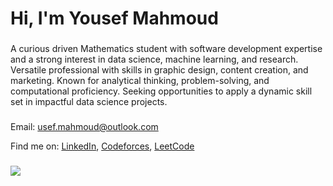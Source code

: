 <h1 align="left">Hi, I'm Yousef Mahmoud</h1>

###

<p align="left">A curious driven Mathematics student with software development expertise and a strong interest in data science, machine learning, and research. Versatile professional with skills in graphic design, content creation, and marketing. Known for analytical thinking, problem-solving, and computational proficiency. Seeking opportunities to apply a dynamic skill set in impactful data science projects.</p>

###

<!--<div align="left">
  <img src="https://skillicons.dev/icons?i=py" height="30" alt="python logo"  />
  <img width="12" />
  <img src="https://skillicons.dev/icons?i=matlab" height="30" alt="matlab logo"  />
  <img width="12" />
  <img src="https://skillicons.dev/icons?i=latex" height="30" alt="latex logo"  />
  <img width="12" />
  <img src="https://skillicons.dev/icons?i=html" height="30" alt="html5 logo"  />
  <img width="12" />
  <img src="https://skillicons.dev/icons?i=css" height="30" alt="css3 logo"  />
  <img width="12" />
  <img src="https://skillicons.dev/icons?i=js" height="30" alt="javascript logo"  />
  <img width="12" />
  <img src="https://skillicons.dev/icons?i=ts" height="30" alt="typescript logo"  />
  <img width="12" />
  <img src="https://skillicons.dev/icons?i=react" height="30" alt="react logo"  />
  <img width="12" />
  <img src="https://skillicons.dev/icons?i=sass" height="30" alt="sass logo"  />
  <img width="12" />
  <img src="https://skillicons.dev/icons?i=nodejs" height="30" alt="nodejs logo"  />
  <img width="12" />
  <img src="https://skillicons.dev/icons?i=mongodb" height="30" alt="mongodb logo"  />
  <img width="12" />
  <img src="https://skillicons.dev/icons?i=git" height="30" alt="git logo"  />
  <img width="12" />
  <img src="https://cdn.simpleicons.org/adobeillustrator/FF9A00" height="30" alt="adobeillustrator logo"  />
  <img width="12" />
  <img src="https://cdn.simpleicons.org/adobephotoshop/31A8FF" height="30" alt="adobephotoshop logo"  />
  <img width="12" />
  <img src="https://cdn.simpleicons.org/adobeindesign/E749A0" height="30" alt="adobeindesign logo"  />
</div>

###

<div align="left">
  <a href="https://www.linkedin.com/in/usefmahmud/" target="_blank">
    <img src="https://img.shields.io/static/v1?message=LinkedIn&logo=linkedin&label=&color=0077B5&logoColor=white&labelColor=&style=for-the-badge" height="35" alt="linkedin logo"  />
  </a>
  <a href="be.net/usefmahmud" target="_blank">
    <img src="https://img.shields.io/static/v1?message=Behance&logo=behance&label=&color=1769ff&logoColor=white&labelColor=&style=for-the-badge" height="35" alt="behance logo"  />
  </a>
  <a href="mailto:usef.mahmoud@outlook.com" target="_blank">
    <img src="https://img.shields.io/static/v1?message=Outlook&logo=microsoft-outlook&label=&color=0078D4&logoColor=white&labelColor=&style=for-the-badge" height="35" alt="microsoft-outlook logo"  />
  </a>
  <a href="https://medium.com/@usefmahmud" target="_blank">
    <img src="https://img.shields.io/static/v1?message=Medium&logo=medium&label=&color=12100E&logoColor=white&labelColor=&style=for-the-badge" height="35" alt="medium logo"  />
  </a>
</div>-->


Email: [usef.mahmoud@outlook.com](mailto:usef.mahmoud@outlook.com)

Find me on: [LinkedIn](https://www.linkedin.com/in/usefmahmud), [Codeforces](https://codeforces.com/profile/usefmahmud), [LeetCode](https://leetcode.com/u/usefmahmud/)
###

<!-- <div align="center">
  <img src="https://github-readme-stats.vercel.app/api?username=usefmahmud&theme=holi&layout=compact" height="150" alt="stats graph"  />
  <img src="https://github-readme-stats.vercel.app/api/top-langs?username=usefmahmud&layout=compact&card_width=320&theme=holi" height="150" alt="languages graph"  />
</div>
<div align="center">
  <img src="https://github-readme-stats.vercel.app/api/wakatime?username=usefmahmud&theme=holi&layout=compact" height="150" alt="wakatime"  />
</div> -->
<img src="https://komarev.com/ghpvc/?username=usefmahmud&style=flat-square&color=blue&abbreviated=true"/>
